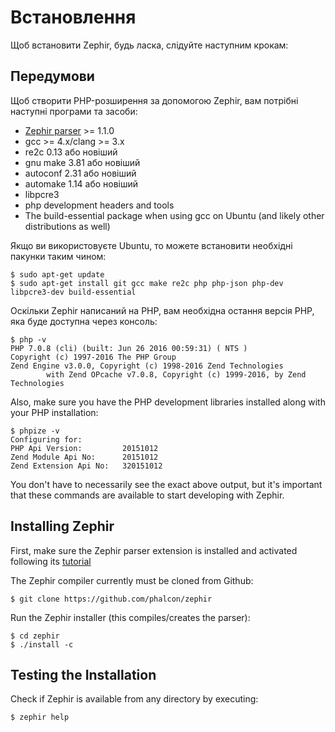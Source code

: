 # Встановлення

Щоб встановити Zephir, будь ласка, слідуйте наступним крокам:

<a name='prerequisites'></a>

## Передумови

Щоб створити PHP-розширення за допомогою Zephir, вам потрібні наступні програми та засоби:

* [Zephir parser](https://github.com/phalcon/php-zephir-parser) >= 1.1.0
* gcc >= 4.x/clang >= 3.x
* re2c 0.13 або новіший
* gnu make 3.81 або новіший
* autoconf 2.31 або новіший
* automake 1.14 або новіший
* libpcre3
* php development headers and tools
* The build-essential package when using gcc on Ubuntu (and likely other distributions as well)

Якщо ви використовуєте Ubuntu, то можете встановити необхідні пакунки таким чином:

    $ sudo apt-get update
    $ sudo apt-get install git gcc make re2c php php-json php-dev libpcre3-dev build-essential
    

Оскільки Zephir написаний на PHP, вам необхідна остання версія PHP, яка буде доступна через консоль:

    $ php -v
    PHP 7.0.8 (cli) (built: Jun 26 2016 00:59:31) ( NTS )
    Copyright (c) 1997-2016 The PHP Group
    Zend Engine v3.0.0, Copyright (c) 1998-2016 Zend Technologies
            with Zend OPcache v7.0.8, Copyright (c) 1999-2016, by Zend Technologies
    

Also, make sure you have the PHP development libraries installed along with your PHP installation:

    $ phpize -v
    Configuring for:
    PHP Api Version:         20151012
    Zend Module Api No:      20151012
    Zend Extension Api No:   320151012
    

You don't have to necessarily see the exact above output, but it's important that these commands are available to start developing with Zephir.

<a name='installing-zephir'></a>

## Installing Zephir

First, make sure the Zephir parser extension is installed and activated following its [tutorial](https://github.com/phalcon/php-zephir-parser)

The Zephir compiler currently must be cloned from Github:

    $ git clone https://github.com/phalcon/zephir
    

Run the Zephir installer (this compiles/creates the parser):

    $ cd zephir
    $ ./install -c
    

<a name='testing-the-installation'></a>

## Testing the Installation

Check if Zephir is available from any directory by executing:

    $ zephir help